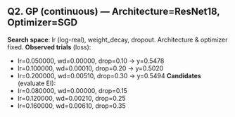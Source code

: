 ## Q2. GP (continuous) — Architecture=ResNet18, Optimizer=SGD
**Search space**: lr (log-real), weight_decay, dropout. Architecture & optimizer fixed.
**Observed trials** (loss):
- lr=0.050000, wd=0.00000, drop=0.10 → y=0.5478
- lr=0.100000, wd=0.00010, drop=0.20 → y=0.5020
- lr=0.200000, wd=0.00510, drop=0.30 → y=0.5494
**Candidates** (evaluate EI):
- lr=0.080000, wd=0.00000, drop=0.15
- lr=0.120000, wd=0.00210, drop=0.25
- lr=0.160000, wd=0.00610, drop=0.35